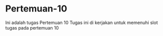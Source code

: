 # Pertemuan-10
Ini adalah tugas Pertemuan 10
Tugas ini di kerjakan untuk memenuhi slot tugas pada pertemuan 10
